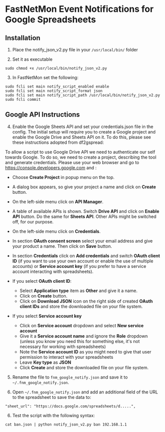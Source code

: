 # FastNetMon Event Notifications for Google Spreadsheets

## Installation

1. Place the notify_json_v2.py file in your `/usr/local/bin/` folder

2. Set it as executable

```shell
sudo chmod +x /usr/local/bin/notify_json_v2.py
```

3. In FastNetMon set the following:

```
sudo fcli set main notify_script_enabled enable
sudo fcli set main notify_script_format json
sudo fcli set main notify_script_path /usr/local/bin/notify_json_v2.py
sudo fcli commit
```

## Google API Instructions

4. Enable the Google Sheets API and set your credentials.json file in the config. The initial setup will require you to create a Google project and enable the Google Drive  and Sheets API on it. To do this, please see these instructions adopted from df2gspread:

To allow a script to use Google Drive API we need to authenticate our
self towards Google. To do so, we need to create a project, describing
the tool and generate credentials. Please use your web browser and go to https://console.developers.google.com and :

-  Choose **Create Project** in popup menu on the top.
-  A dialog box appears, so give your project a name and click on
   **Create** button.
-  On the left-side menu click on **API Manager**.
-  A table of available APIs is shown. Switch **Drive API** and click on
   **Enable API** button. Do the same for **Sheets API**. Other APIs might
   be switched off, for our purpose.
-  On the left-side menu click on **Credentials**.
-  In section **OAuth consent screen** select your email address and
   give your product a name. Then click on **Save** button.
-  In section **Credentials** click on **Add credentials** and switch
   **OAuth client ID** (if you want to use your own account or enable
   the use of multiple accounts) or **Service account key** (if you prefer
   to have a service account interacting with spreadsheets).

-  If you select **OAuth client ID**:
   -  Select **Application type** item as **Other** and give it a name.
   -  Click on **Create** button.
   -  Click on **Download JSON** icon on the right side of created
      **OAuth client IDs** and store the downloaded file on your file system.

-  If you select **Service account key**
   -  Click on **Service account** dropdown and select **New service account**
   -  Give it a **Service account name** and ignore the **Role** dropdown
      (unless you know you need this for something else, it's not necessary for
      working with spreadsheets)
   -  Note the **Service account ID** as you might need to give that user
      permission to interact with your spreadsheets
   -  Leave **Key type** as **JSON**
   -  Click **Create** and store the downloaded file on your file system.

5. Rename the file to `fnm_google_notify.json` and save it to `~/.fnm_google_notify.json`.

6. Open `~/.fnm_google_notify.json` and add an additional field of the URL to the
spreadsheet to save the data to:

```
"sheet_url": "https://docs.google.com/spreadsheets/d.....",
```

6. Test the script with the following syntax:

```
cat ban.json | python notify_json_v2.py ban 192.168.1.1
```
